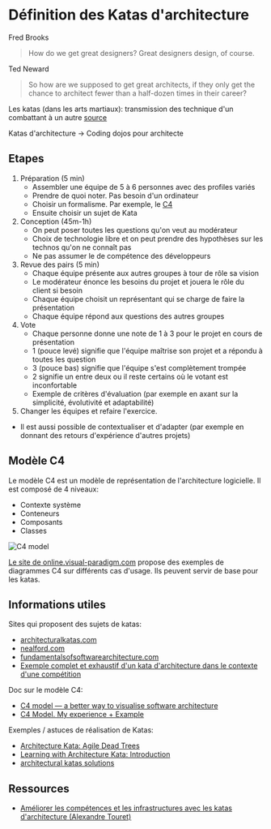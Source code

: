 # Définition des Katas d'architecture

Fred Brooks

> How do we get great designers? Great designers design, of course.

Ted Neward

> So how are we supposed to get great architects, if they only get the chance to architect fewer than a half-dozen times in their career?

Les katas (dans les arts martiaux): transmission des technique d'un combattant à un autre [source](https://fr.wikipedia.org/wiki/Kata)

Katas d'architecture -> Coding dojos pour architecte

## Etapes

1. Préparation (5 min)
    - Assembler une équipe de 5 à 6 personnes avec des profiles variés
    - Prendre de quoi noter. Pas besoin d'un ordinateur
    - Choisir un formalisme. Par exemple, le [C4](https://c4model.com/)
    - Ensuite choisir un sujet de Kata
1. Conception (45m-1h)
    - On peut poser toutes les questions qu'on veut au modérateur
    - Choix de technologie libre et on peut prendre des hypothèses sur les technos qu'on ne connaît pas
    - Ne pas assumer le de compétence des développeurs
1. Revue des pairs (5 min)
    - Chaque équipe présente aux autres groupes à tour de rôle sa vision
    - Le modérateur énonce les besoins du projet et jouera le rôle du client si besoin
    - Chaque équipe choisit un représentant qui se charge de faire la présentation
    - Chaque équipe répond aux questions des autres groupes
1. Vote
    - Chaque personne donne une note de 1 à 3 pour le projet en cours de présentation
    - 1 (pouce levé) signifie que l'équipe maîtrise son projet et a répondu à toutes les question
    - 3 (pouce bas) signifie que l'équipe s'est complètement trompée
    - 2 signifie un entre deux ou il reste certains où le votant est inconfortable
    - Exemple de critères d'évaluation (par exemple en axant sur la simplicité, évolutivité et adaptabilité)
1. Changer les équipes et refaire l'exercice.

-   Il est aussi possible de contextualiser et d'adapter (par exemple en donnant des retours d'expérience d'autres projets)

## Modèle C4

Le modèle C4 est un modèle de représentation de l'architecture logicielle. Il est composé de 4 niveaux:

-   Contexte système
-   Conteneurs
-   Composants
-   Classes

![C4 model](https://assets.icepanel.io/blog/visualizing-software-architecture-with-the-c4-model/infographic.png)

[Le site de online.visual-paradigm.com](https://online.visual-paradigm.com/diagrams/templates/c4-model/) propose des exemples de diagrammes C4 sur différents cas d'usage. Ils peuvent servir de base pour les katas.

## Informations utiles

Sites qui proposent des sujets de katas:

-   [architecturalkatas.com](https://www.architecturalkatas.com/index.html)
-   [nealford.com](https://nealford.com/katas/)
-   [fundamentalsofsoftwarearchitecture.com](https://fundamentalsofsoftwarearchitecture.com/katas/)
-   [Exemple complet et exhaustif d'un kata d'architecture dans le contexte d'une compétition](https://tekiegirl.github.io/Archangels/)

Doc sur le modèle C4:

-   [C4 model — a better way to visualise software architecture](https://medium.com/news-uk-technology/c4-model-a-better-way-to-visualise-software-architecture-df41e5ac57b8)
-   [C4 Model. My experience + Example](https://itzareyesmx.medium.com/c4-model-my-experience-example-fbcf50def540)

Exemples / astuces de réalisation de Katas:

-   [Architecture Kata: Agile Dead Trees](https://medium.com/@goodmove_/architecture-kata-agile-dead-trees-789f16f5ac2c)
-   [Learning with Architecture Kata: Introduction](https://vampwillow.wordpress.com/2020/03/07/learning-with-architecture-kata-part-1/)
-   [architectural katas solutions](https://www.pasqualelangella.com/architectural-katas-solutions/index.php/Main_Page)

## Ressources

-   [Améliorer les compétences et les infrastructures avec les katas d'architecture (Alexandre Touret)](https://www.youtube.com/watch?v=DKfR5AVD_AM)
